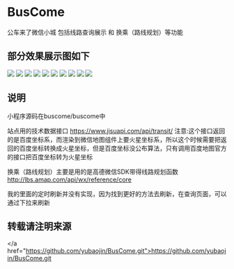 # BusCome
公车来了微信小城 包括线路查询展示 和 换乘（路线规划）等功能

## 部分效果展示图如下

![](/pic/1.jpg)
![](/pic/2.jpg)
![](/pic/3.jpg)
![](/pic/4.jpg)
![](/pic/5.jpg)
![](/pic/6.jpg)
![](/pic/7.jpg)
![](/pic/8.jpg)
![](/pic/9.jpg)
![](/pic/10.jpg)

## 说明

<p>小程序源码在buscome/buscome中</p>
<p>站点用的技术数据接口 <a href="https://www.jisuapi.com/api/transit/">https://www.jisuapi.com/api/transit/</a>
注意:这个接口返回的是百度坐标系，而渲染到微信地图组件上要火星坐标系，所以这个时候需要把返回的百度坐标转换成火星坐标，但是百度坐标没公布算法，只有调用百度地图官方的接口把百度坐标转为火星坐标</p>

<p>换乘（路线规划）主要是用的是高德微信SDK带得线路规划函数<a href="http://lbs.amap.com/api/wx/reference/core">http://lbs.amap.com/api/wx/reference/core</a></p>
<p>我的里面的定时刷新并没有实现，因为找到更好的方法去刷新，在查询页面，可以通过下拉来刷新</p>

## 转载请注明来源

</a href="https://github.com/yubaojin/BusCome.git">https://github.com/yubaojin/BusCome.git</a>

